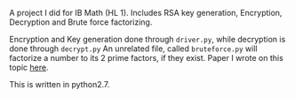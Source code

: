A project I did for IB Math (HL 1). Includes RSA key generation, Encryption, Decryption and Brute force factorizing.

Encryption and Key generation done through `driver.py`, while decryption is done through `decrypt.py`
An unrelated file, called `bruteforce.py` will factorize a number to its 2 prime factors, if they exist.
Paper I wrote on this topic [here](https://drive.google.com/file/d/0BzDRGkEPTyY_NlhiMUZKdlRWSFU/view?usp=sharing).

This is written in python2.7.
